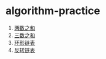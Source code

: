 # algorithm-practice

1. [两数之和](/TwoSum/README.md)
2. [三数之和](/ThreeSum/README.md)
3. [环形链表](/LinkedListCycle//README.md)
4. [反转链表](/ReverseLinkedList/README.md)
